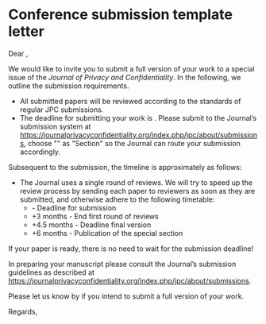 # Conference submission template letter

Dear <conference participant>,

We would like to invite you to submit a full version of your work to a special issue of the *Journal of Privacy and Confidentiality*. In the following, we outline the submission requirements.

- All submitted papers will be reviewed according to the standards of regular JPC submissions.
- The deadline for submitting your work is <date>. Please submit to the Journal’s submission system at https://journalprivacyconfidentiality.org/index.php/jpc/about/submissions, choose "<conference name>" as "Section" so the Journal can route your submission accordingly.

Subsequent to the submission, the timeline is approximately as follows:


- The Journal uses a single round of reviews. We will try to speed up the review process by sending each paper to reviewers as soon as they are submitted, and otherwise adhere to the following timetable:
  - <date> - Deadline for submission
  - <date>+3 months - End first round of reviews
  - <date>+4.5 months - Deadline final version
  - <date>+6 months -  Publication of the special section

If your paper is ready, there is no need to wait for the submission deadline!

In preparing your manuscript please consult the Journal’s submission guidelines as described at https://journalprivacyconfidentiality.org/index.php/jpc/about/submissions.

Please let us know by <earlier date> if you intend to submit a full version of your work.

Regards,

<special associate editors>
